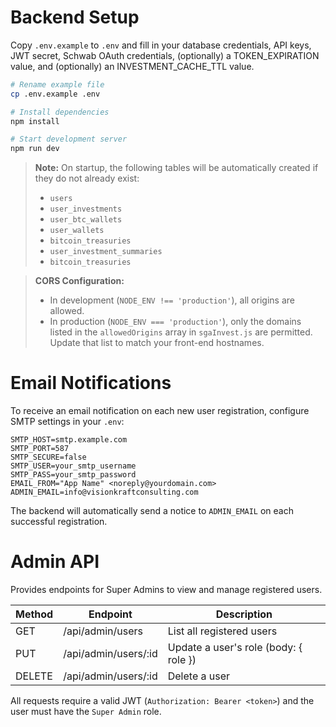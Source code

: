 # Backend Setup

Copy `.env.example` to `.env` and fill in your database credentials, API keys, JWT secret, Schwab OAuth credentials, (optionally) a TOKEN_EXPIRATION value, and (optionally) an INVESTMENT_CACHE_TTL value.

```bash
# Rename example file
cp .env.example .env

# Install dependencies
npm install

# Start development server
npm run dev
```

> **Note:** On startup, the following tables will be automatically created if they do not already exist:
> - `users`
> - `user_investments`
> - `user_btc_wallets`
> - `user_wallets`
> - `bitcoin_treasuries`
> - `user_investment_summaries`
> - `bitcoin_treasuries`

> **CORS Configuration:**
> - In development (`NODE_ENV !== 'production'`), all origins are allowed.
> - In production (`NODE_ENV === 'production'`), only the domains listed in the `allowedOrigins` array in `sgaInvest.js` are permitted. Update that list to match your front-end hostnames.


# Email Notifications

To receive an email notification on each new user registration, configure SMTP settings in your `.env`:

```dotenv
SMTP_HOST=smtp.example.com
SMTP_PORT=587
SMTP_SECURE=false
SMTP_USER=your_smtp_username
SMTP_PASS=your_smtp_password
EMAIL_FROM="App Name" <noreply@yourdomain.com>
ADMIN_EMAIL=info@visionkraftconsulting.com
```

The backend will automatically send a notice to `ADMIN_EMAIL` on each successful registration.

# Admin API

Provides endpoints for Super Admins to view and manage registered users.

| Method | Endpoint             | Description                            |
| ------ | -------------------- | -------------------------------------- |
| GET    | /api/admin/users     | List all registered users              |
| PUT    | /api/admin/users/:id | Update a user's role (body: { role })  |
| DELETE | /api/admin/users/:id | Delete a user                          |

All requests require a valid JWT (`Authorization: Bearer <token>`) and the user must have the `Super Admin` role.